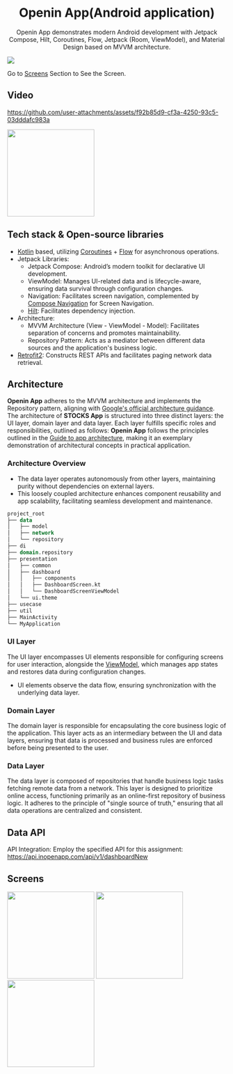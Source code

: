 <h1 align="center">Openin App(Android application)</h1>
<p align="center">  
  Openin App demonstrates modern Android development with Jetpack Compose, Hilt, Coroutines, Flow, Jetpack (Room, ViewModel), and Material Design based on MVVM architecture.
</p>
<img src="https://github.com/user-attachments/assets/a92052d2-713d-4aca-800e-3580021517be"/>

Go to  [Screens](#Screens) Section to See the Screen.

## Video


https://github.com/user-attachments/assets/f92b85d9-cf3a-4250-93c5-03dddafc983a


<img src="https://github.com/user-attachments/assets/d87afd63-6d2a-400c-8357-a2f7203c583c" width="200"/>


## Tech stack & Open-source libraries

- [Kotlin](https://kotlinlang.org/) based, utilizing [Coroutines](https://github.com/Kotlin/kotlinx.coroutines) + [Flow](https://kotlin.github.io/kotlinx.coroutines/kotlinx-coroutines-core/kotlinx.coroutines.flow/) for asynchronous operations.
- Jetpack Libraries:
  - Jetpack Compose: Android’s modern toolkit for declarative UI development.
  - ViewModel: Manages UI-related data and is lifecycle-aware, ensuring data survival through configuration changes.
  - Navigation: Facilitates screen navigation, complemented by [Compose Navigation]([https://developer.android.com/develop/ui/compose/navigation]) for Screen Navigation.
  - [Hilt](https://dagger.dev/hilt/): Facilitates dependency injection.
- Architecture:
  - MVVM Architecture (View - ViewModel - Model): Facilitates separation of concerns and promotes maintainability.
  - Repository Pattern: Acts as a mediator between different data sources and the application's business logic.
- [Retrofit2](https://github.com/square/retrofit): Constructs REST APIs and facilitates paging network data retrieval.

## Architecture
**Openin App** adheres to the MVVM architecture and implements the Repository pattern, aligning with [Google's official architecture guidance](https://developer.android.com/topic/architecture).
The architecture of **STOCKS App** is structured into three distinct layers: the UI layer, domain layer and data layer. Each layer fulfills specific roles and responsibilities, outlined as follows:
**Openin App** follows the principles outlined in the [Guide to app architecture](https://developer.android.com/topic/architecture), making it an exemplary demonstration of architectural concepts in practical application.

### Architecture Overview
- The data layer operates autonomously from other layers, maintaining purity without dependencies on external layers.
- This loosely coupled architecture enhances component reusability and app scalability, facilitating seamless development and maintenance.

```sql
project_root
├── data
│   ├── model
│   ├── network
│   └── repository
├── di
├── domain.repository
├── presentation
│   ├── common
│   ├── dashboard
│   │   ├── components
│   │   ├── DashboardScreen.kt
│   │   └── DashboardScreenViewModel
│   └── ui.theme
├── usecase
├── util
├── MainActivity
└── MyApplication
```
### UI Layer
The UI layer encompasses UI elements responsible for configuring screens for user interaction, alongside the [ViewModel](https://developer.android.com/topic/libraries/architecture/viewmodel), which manages app states and restores data during configuration changes.
- UI elements observe the data flow, ensuring synchronization with the underlying data layer.

### Domain Layer
The domain layer is responsible for encapsulating the core business logic of the application. This layer acts as an intermediary between the UI and data layers, ensuring that data is processed and business rules are enforced before being presented to the user.


### Data Layer
The data layer is composed of repositories that handle business logic tasks fetching remote data from a network. This layer is designed to prioritize online access, functioning primarily as an online-first repository of business logic. It adheres to the principle of "single source of truth," ensuring that all data operations are centralized and consistent.<br>

## Data API
API Integration: Employ the specified API for this assignment:
https://api.inopenapp.com/api/v1/dashboardNew

## Screens
<img src="https://github.com/user-attachments/assets/ea8503c0-65fe-4df0-8606-7c98e48a11b4" width="200"/>
<img src="https://github.com/user-attachments/assets/b1eb0e3d-6085-4e98-89be-598b68d0cb35" width="200"/>
<img src="https://github.com/user-attachments/assets/411f7a76-9bc1-4748-a4a9-5c168bb3e1d7" width="200"/>



